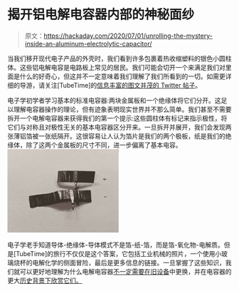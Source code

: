 # 揭开铝电解电容器内部的神秘面纱

> 原文：<https://hackaday.com/2020/07/01/unrolling-the-mystery-inside-an-aluminum-electrolytic-capacitor/>

当我们移开现代电子产品的外壳时，我们看到许多包裹着热收缩塑料的银色小圆柱体。这些铝电解电容是电路板上常见的居民。我们可能会切开一个来满足我们对里面是什么的好奇心，但这并不一定意味着我们理解了我们所看到的一切。如需更详细的导游，请关注[TubeTime]的[信息丰富的图文并茂的 Twitter 帖子](https://twitter.com/TubeTimeUS/status/1277408230910554112)。

电子学初学者学习基本的标准电容器:两块金属板和一个绝缘体将它们分开。这足以理解电容器操作的理论，但有迹象表明现实世界并不那么简单。我们甚至不需要拆开一个电解电容器来获得我们的第一个提示:这些圆柱体有标记来指示极性，将它们与对称且对极性无关的基本电容器区分开来。一旦拆开并展开，我们会发现两张薄铝箔被一张纸隔开。这很容易让人认为箔片是我们的两个极板，纸是我们的绝缘体，除了这两个金属板的尺寸不同，进一步偏离了基本电容。[![](img/bcd9c99ebd4a2a3960e7a6eaa124a995.png)](https://twitter.com/TubeTimeUS/status/1277409196296663040)

电子学老手知道导体-绝缘体-导体模式不是箔-纸-箔，而是箔-氧化物-电解质。但是[TubeTime]的旅行不仅仅是这个答案，它包括工业机械的照片，一个使用小玻璃烧杯的电解化学的侧面冒险，最后是更多信息的链接。一旦掌握了这些知识，我们就可以更好地理解为什么电解电容器[不一定需要在旧设备](https://hackaday.com/2018/07/16/replace-old-electrolytics-not-so-fast-maybe/)中更换，并在电容器的更大[历史背景下欣赏它们。](https://hackaday.com/2016/07/26/history-of-the-capacitor-the-modern-era/)